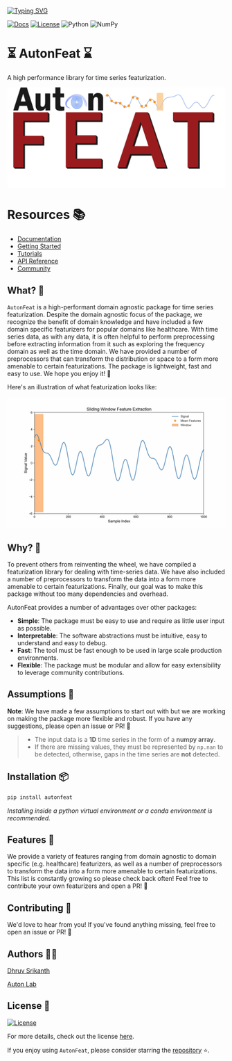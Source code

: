 <!-- 
MIT License

Copyright (c) 2023 Carnegie Mellon University, Auton Lab

Permission is hereby granted, free of charge, to any person obtaining a copy
of this software and associated documentation files (the "Software"), to deal
in the Software without restriction, including without limitation the rights
to use, copy, modify, merge, publish, distribute, sublicense, and/or sell
copies of the Software, and to permit persons to whom the Software is
furnished to do so, subject to the following conditions:

The above copyright notice and this permission notice shall be included in all
copies or substantial portions of the Software.

THE SOFTWARE IS PROVIDED "AS IS", WITHOUT WARRANTY OF ANY KIND, EXPRESS OR
IMPLIED, INCLUDING BUT NOT LIMITED TO THE WARRANTIES OF MERCHANTABILITY,
FITNESS FOR A PARTICULAR PURPOSE AND NONINFRINGEMENT. IN NO EVENT SHALL THE
AUTHORS OR COPYRIGHT HOLDERS BE LIABLE FOR ANY CLAIM, DAMAGES OR OTHER
LIABILITY, WHETHER IN AN ACTION OF CONTRACT, TORT OR OTHERWISE, ARISING FROM,
OUT OF OR IN CONNECTION WITH THE SOFTWARE OR THE USE OR OTHER DEALINGS IN THE
SOFTWARE.
 -->
[![Typing SVG](https://readme-typing-svg.demolab.com?font=Georgia&size=26&duration=4000&pause=400&color=EE7600&vCenter=true&multiline=true&width=750&height=100&lines=AutonFeat;A+High+Performance+Library+for+Time-Series+Featurization)](https://git.io/typing-svg)

[![Docs](https://img.shields.io/badge/Docs-built-lightgreen)](https://autonlab.github.io/AutonFeat/)
[![License](https://img.shields.io/badge/License-MIT-green.svg)](https://opensource.org/licenses/MIT)
![Python](https://img.shields.io/badge/Python-3.9.6-blue)
![NumPy](https://img.shields.io/badge/NumPy-1.24.4-lightblue)

# ⏳ AutonFeat ⌛

A high performance library for time series featurization. 

![Library](docs/assets/auton_feat_banner.png)

# Resources 📚

- [Documentation](https://autonlab.github.io/AutonFeat/)
- [Getting Started](https://autonlab.org/AutonFeat/getting_started/installation/)
- [Tutorials](https://autonlab.org/AutonFeat/tutorials/tutorials/)
- [API Reference](https://autonlab.org/AutonFeat/api/api/)
- [Community](https://autonlab.org/AutonFeat/community/contributing/)

## What? 🙋

`AutonFeat` is a high-performant domain agnostic package for time series featurization. Despite the domain agnostic focus of the package, we recognize the benefit of domain knowledge and have included a few domain specific featurizers for popular domains like healthcare. With time series data, as with any data, it is often helpful to perform preprocessing before extracting information from it such as exploring the frequency domain as well as the time domain. We have provided a number of preprocessors that can transform the distribution or space to a form more amenable to certain featurizations. The package is lightweight, fast and easy to use. We hope you enjoy it! 🎉

Here's an illustration of what featurization looks like:

![AutonFeat](docs/assets/fixed_sliding_window_animation.gif)

## Why? 🤔

To prevent others from reinventing the wheel, we have compiled a featurization library for dealing with time-series data. We have also included a number of preprocessors to transform the data into a form more amenable to certain featurizations. Finally, our goal was to make this package without too many dependencies and overhead.

AutonFeat provides a number of advantages over other packages:
- **Simple**: The package must be easy to use and require as little user input as possible.
- **Interpretable**: The software abstractions must be intuitive, easy to understand and easy to debug.
- **Fast**: The tool must be fast enough to be used in large scale production environments.
- **Flexible**: The package must be modular and allow for easy extensibility to leverage community contributions.

## Assumptions 🧐

**Note**: We have made a few assumptions to start out with but we are working on making the package more flexible and robust. If you have any suggestions, please open an issue or PR! 🙂

> - The input data is a **1D** time series in the form of a **numpy array**.
> - If there are missing values, they must be represented by `np.nan` to be detected, otherwise, gaps in the time series are **not** detected.

## Installation 📦

```bash
pip install autonfeat
```

*Installing inside a python virtual environment or a conda environment is recommended.*

## Features 🧠

We provide a variety of features ranging from domain agnostic to domain specific (e.g. healthcare) featurizers, as well as a number of preprocessors to transform the data into a form more amenable to certain featurizations. This list is constantly growing so please check back often! Feel free to contribute your own featurizers and open a PR! 🎉

## Contributing 🤝

We'd love to hear from you! If you've found anything missing, feel free to open an issue or PR! 🙂

## Authors 👨‍💻

[Dhruv Srikanth](https://dhruvsrikanth.github.io)

[Auton Lab](https://autonlab.org)

## License 📝

[![License](https://img.shields.io/badge/License-MIT-green.svg)](https://opensource.org/licenses/MIT)

For more details, check out the license [here](https://github.com/autonlab/AutonFeat/blob/main/LICENSE).


If you enjoy using `AutonFeat`, please consider starring the [repository](https://github.com/autonlab/AutonFeat) ⭐️.
